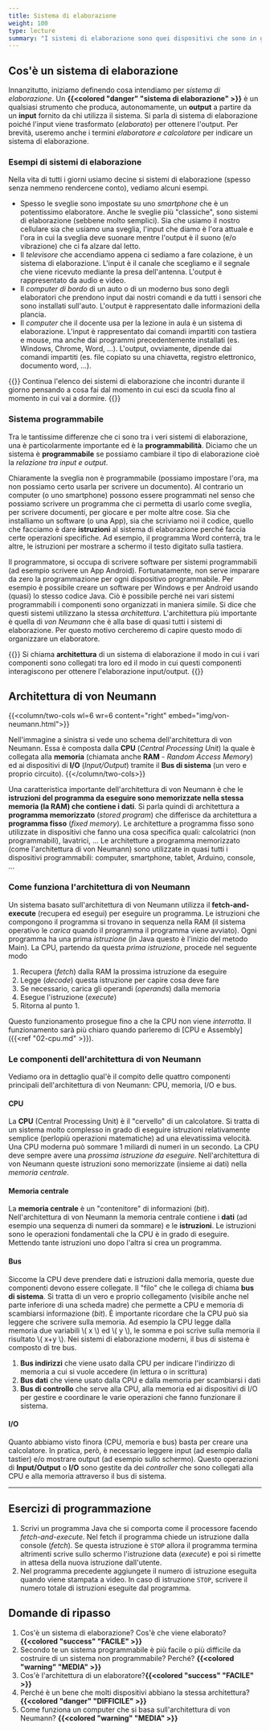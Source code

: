 ```yaml
---
title: Sistema di elaborazione
weight: 100
type: lecture
summary: "I sistemi di elaborazione sono quei dispositivi che sono in grado di elaborare dati. Spesso questi possono essere programmati per fare delle specifiche elaborazioni."
---
```


## Cos'è un sistema di elaborazione
Innanzitutto, iniziamo definendo cosa intendiamo per *sistema di elaborazione*.
Un **{{<colored "danger" "sistema di elaborazione" >}}** è un qualsiasi strumento che produca, autonomamente, un **output** a partire da un **input**  fornito da chi utilizza il sistema. Si parla di sistema di elaborazione poiché l'input viene trasformato (*elaborato*) per ottenere l'output. Per brevità, useremo anche i termini *elaboratore e calcolatore* per indicare un sistema di elaborazione.

### Esempi di sistemi di elaborazione
Nella vita di tutti i giorni usiamo decine si sistemi di elaborazione (spesso senza nemmeno rendercene conto), vediamo alcuni esempi.

* Spesso le sveglie sono impostate su uno *smartphone* che è un potentissimo elaboratore. Anche le sveglie più "classiche", sono sistemi di elaborazione (sebbene molto semplici). Sia che usiamo il nostro cellulare sia che usiamo una sveglia, l'input che diamo è l'ora attuale e l'ora in cui la sveglia deve suonare mentre l'output è il suono (e/o vibrazione) che ci fa alzare dal letto.
* Il *televisore* che accendiamo appena ci sediamo a fare colazione, è un sistema di elaborazione. L'input è il canale che scegliamo e il segnale che viene ricevuto mediante la presa dell'antenna. L'output è rappresentato da audio e video.
* Il *computer di bordo* di un auto o di un moderno bus sono degli elaboratori che prendono input dai nostri comandi e da tutti i sensori che sono installati sull'auto. L'output è rappresentato dalle informazioni della plancia.
* Il *computer* che il docente usa per la lezione in aula è un sistema di elaborazione. L'input è rappresentato dai comandi impartiti con tastiera e mouse, ma anche dai programmi precedentemente installati (es. Windows, Chrome, Word, ...). L'output, ovviamente, dipende dai comandi impartiti (es. file copiato su una chiavetta, registro elettronico, documento word, ...).

{{<exercise>}}
Continua l'elenco dei sistemi di elaborazione che incontri durante il giorno pensando a cosa fai dal momento in cui esci da scuola fino al momento in cui vai a dormire.
{{</exercise>}}

### Sistema programmabile
Tra le tantissime differenze che ci sono tra i veri sistemi di elaborazione, una è particolarmente importante ed è la **programmabilità**. Diciamo che un sistema è **programmabile** se possiamo cambiare il tipo di elaborazione cioè la *relazione tra input e output*.

Chiaramente la sveglia non è programmabile (possiamo impostare l'ora, ma non possiamo certo usarla per scrivere un documento). Al contrario un computer (o uno smartphone) possono essere programmati nel senso che possiamo scrivere un programma che ci permetta di usarlo come sveglia, per scrivere documenti, per giocare e per molte altre cose. Sia che installiamo un software (o una App), sia che scriviamo noi il codice, quello che facciamo è dare **istruzioni** al sistema di elaborazione perché faccia certe operazioni specifiche. Ad esempio, il programma Word conterrà, tra le altre, le istruzioni per mostrare a schermo il testo digitato sulla tastiera.

Il programmatore, si occupa di scrivere software per sistemi programmabili (ad esempio scrivere un App Android). Fortunatamente, non serve imparare da zero la programmazione per ogni dispositivo programmabile. Per esempio è possibile creare un software per Windows e per Android usando (quasi) lo stesso codice Java. Ciò è possibile perché nei vari sistemi programmabili i componenti sono organizzati in maniera simile. Si dice che questi sistemi utilizzano la stessa *architettura*. L'architettura più importante è quella di *von Neumann* che è alla base di quasi tutti i sistemi di elaborazione. Per questo motivo cercheremo di capire questo modo di organizzare un elaboratore.

{{<def>}}
Si chiama **architettura** di un sistema di elaborazione il modo in cui i vari componenti sono collegati tra loro ed il modo in cui questi componenti interagiscono per ottenere l'elaborazione input/output.
{{</def>}}

## Architettura di von Neumann

{{<column/two-cols wl=6 wr=6 content="right" embed="img/von-neumann.html">}}

Nell'immagine a sinistra si vede uno schema dell'architettura di von Neumann. Essa è composta dalla **CPU** (*Central Processing Unit*) la quale è collegata alla **memoria** (chiamata anche **RAM** - *Random Access Memory*) ed ai dispositivi di **I/O** (*Input/Output*) tramite il **Bus di sistema** (un vero e proprio circuito). 
{{</column/two-cols>}}

Una caratteristica importante dell'architettura di von Neumann è che le **istruzioni del programma da eseguire sono memorizzate nella stessa memoria (la RAM) che contiene i dati**. Si parla quindi di architettura a **programma memorizzato** (*stored program*) che differisce da architettura a **programma fisso** (*fixed memory*). Le architetture a programma fisso sono utilizzate in dispositivi che fanno una cosa specifica quali: calcolatrici (non programmabili), lavatrici, ... Le architetture a programma memorizzato (come l'architettura di von Neumann) sono utilizzate in quasi tutti i dispositivi programmabili: computer, smartphone, tablet, Arduino, console, ...

### Come funziona l'architettura di von Neumann

Un sistema basato sull'architettura di von Neumann utilizza il **fetch-and-execute** (recupera ed esegui) per eseguire un programma. Le istruzioni che compongono il programma si trovano in sequenza nella RAM (il sistema operativo le *carica* quando il programma il programma viene avviato). Ogni programma ha una prima *istruzione* (in Java questo è l'inizio del metodo Main). La CPU, partendo da questa *prima istruzione*, procede nel seguente modo

1. Recupera (*fetch*) dalla RAM la prossima istruzione da eseguire
2. Legge (*decode*) questa istruzione per capire cosa deve fare
3. Se necessario, carica gli operandi (*operands*) dalla memoria
4. Esegue l'istruzione (*execute*)
5. Ritorna al punto 1.

Questo funzionamento prosegue fino a che la CPU non viene *interrotta*. Il funzionamento sarà più chiaro quando parleremo di [CPU e Assembly]({{<ref "02-cpu.md" >}}).

### Le componenti dell'architettura di von Neumann
Vediamo ora in dettaglio qual'è il compito delle quattro componenti principali dell'architettura di von Neumann: CPU, memoria, I/O e bus.

#### CPU
La **CPU** (Central Processing Unit) è il "cervello" di un calcolatore. Si tratta di un sistema molto complesso in grado di eseguire istruzioni relativamente semplice (perlopiù operazioni matematiche) ad una elevatissima velocità. Una CPU moderna può sommare 1 miliardi di numeri in un secondo. La CPU deve sempre avere una *prossima istruzione da eseguire*. Nell'architettura di von Neumann queste istruzioni sono memorizzate (insieme ai dati) nella *memoria centrale*.

#### Memoria centrale
La **memoria centrale** è un "contenitore" di informazioni (*bit*). Nell'architettura di von Neumann la memoria centrale contiene i **dati** (ad esempio una sequenza di numeri da sommare) e le **istruzioni**. Le istruzioni sono le operazioni fondamentali che la CPU è in grado di eseguire. Mettendo tante istruzioni uno dopo l'altra si crea un programma.

#### Bus
Siccome la CPU deve prendere dati e istruzioni dalla memoria, queste due componenti devono essere collegate. Il "filo" che le collega di chiama **bus di sistema**. Si tratta di un vero e proprio collegamento (visibile anche nel parte inferiore di una scheda madre) che permette a CPU e memoria di scambiarsi informazione (*bit*). È importante ricordare che la CPU può sia leggere che scrivere sulla memoria. Ad esempio la CPU legge dalla memoria due variabili \\( x \\) ed \\( y \\), le somma e poi scrive sulla memoria il risultato \\( x+y \\).
Nei sistemi di elaborazione moderni, il bus di sistema è composto di tre bus.

1. **Bus indirizzi** che viene usato dalla CPU per indicare l'indirizzo di memoria a cui si vuole accedere (in lettura o in scrittura)
2. **Bus dati** che viene usato dalla CPU e dalla memoria per scambiarsi i dati
3. **Bus di controllo** che serve alla CPU, alla memoria ed ai dispositivi di I/O per gestire e coordinare le varie operazioni che fanno funzionare il sistema.

#### I/O
Quanto abbiamo visto finora (CPU, memoria e bus) basta per creare una calcolatore. In pratica, però, è necessario leggere input (ad esempio dalla tastier) e/o mostrare output (ad esempio sullo schermo). Questo operazioni di **Input/Output** o **I/O** sono gestite da dei *controller* che sono collegati alla CPU e alla memoria attraverso il bus di sistema.

____

## Esercizi di programmazione

1. Scrivi un programma Java che si comporta come il processore facendo *fetch-and-execute*. Nel fetch il programma chiede un istruzione dalla console (*fetch*). Se questa istruzione è ``STOP`` allora il programma termina altrimenti scrive sullo schermo l'istruzione data (*execute*) e poi si rimette in attesa della nuova istruzione dall'utente.
2. Nel programma precedente aggiungete il numero di istruzione eseguita quando viene stampata a video. In caso di istruzione ``STOP``, scrivere il numero totale di istruzioni eseguite dal programma.

## Domande di ripasso
1. Cos'è un sistema di elaborazione? Cos'è che viene elaborato? **{{<colored "success" "FACILE" >}}**
2. Secondo te un sistema programmabile è più facile o più difficile da costruire di un sistema non programmabile? Perché? **{{<colored "warning" "MEDIA" >}}**
3. Cos'è l'architettura di un elaboratore?**{{<colored "success" "FACILE" >}}**
4. Perché è un bene che molti dispositivi abbiano la stessa architettura? **{{<colored "danger" "DIFFICILE" >}}**
5. Come funziona un computer che si basa sull'architettura di von Neumann? **{{<colored "warning" "MEDIA" >}}**

